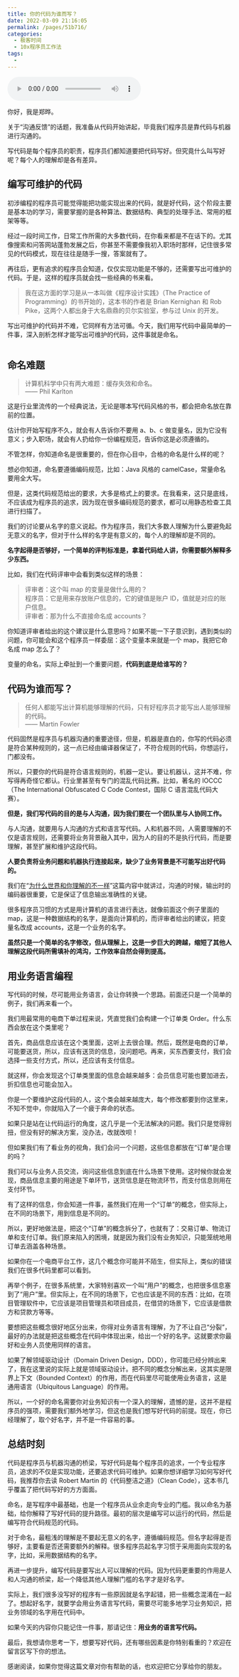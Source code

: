 ```yaml
---
title: 你的代码为谁而写？
date: 2022-03-09 21:16:05
permalink: /pages/51b716/
categories:
  - 极客时间
  - 10x程序员工作法
tags:
  - 
---
```

<audio title="21.你的代码为谁而写？" src="https://static001.geekbang.org/resource/audio/94/ff/94f0968fc790b62f6b15f5b6b03d83ff.mp3" controls="controls"></audio> 
<p>你好，我是郑晔。</p><p>关于“沟通反馈”的话题，我准备从代码开始讲起，毕竟我们程序员是靠代码与机器进行沟通的。</p><p>写代码是每个程序员的职责，程序员们都知道要把代码写好。但究竟什么叫写好呢？每个人的理解却是各有差异。</p><h2>编写可维护的代码</h2><p>初涉编程的程序员可能觉得能把功能实现出来的代码，就是好代码，这个阶段主要是基本功的学习，需要掌握的是各种算法、数据结构、典型的处理手法、常用的框架等等。</p><p>经过一段时间工作，日常工作所需的大多数代码，在你看来都是不在话下的。尤其像搜索和问答网站蓬勃发展之后，你甚至不需要像我初入职场时那样，记住很多常见的代码模式，现在往往是随手一搜，答案就有了。</p><p>再往后，更有追求的程序员会知道，仅仅实现功能是不够的，还需要写出可维护的代码。于是，这样的程序员就会找一些经典的书来看。</p><blockquote>
<p>我在这方面的学习是从一本叫做《程序设计实践》（The Practice of Programming）的书开始的，这本书的作者是 Brian Kernighan 和 Rob Pike，这两个人都出身于大名鼎鼎的贝尔实验室，参与过 Unix 的开发。</p>
</blockquote><p>写出可维护的代码并不难，它同样有方法可循。今天，我们用写代码中最简单的一件事，深入剖析怎样才能写出可维护的代码，这件事就是命名。</p><!-- [[[read_end]]] --><p><img src="https://static001.geekbang.org/resource/image/8e/28/8e2ec5013ed2185324e4b902bb6a1828.jpg" alt=""></p><h2>命名难题</h2><blockquote>
<p>计算机科学中只有两大难题：缓存失效和命名。<br>
—— Phil Karlton</p>
</blockquote><p>这是行业里流传的一个经典说法，无论是哪本写代码风格的书，都会把命名放在靠前的位置。</p><p>估计你开始写程序不久，就会有人告诉你不要用 a、b、c 做变量名，因为它没有意义；步入职场，就会有人扔给你一份编程规范，告诉你这是必须遵循的。</p><p>不管怎样，你知道命名是很重要的，但在你心目中，合格的命名是什么样的呢？</p><p>想必你知道，命名要遵循编码规范，比如：Java 风格的 camelCase，常量命名要用全大写。</p><p>但是，这类代码规范给出的要求，大多是格式上的要求。在我看来，这只是底线，不应该成为程序员的追求，因为现在很多编码规范的要求，都可以用静态检查工具进行扫描了。</p><p>我们的讨论要从名字的意义说起。作为程序员，我们大多数人理解为什么要避免起无意义的名字，但对于什么样的名字是有意义的，每个人的理解却是不同的。</p><p><strong>名字起得是否够好，一个简单的评判标准是，拿着代码给人讲，你需要额外解释多少东西。</strong></p><p>比如，我们在代码评审中会看到类似这样的场景：</p><blockquote>
<p>评审者：这个叫 map 的变量是做什么用的？<br>
程序员：它是用来存放账户信息的，它的键值是账户 ID，值就是对应的账户信息。<br>
评审者：那为什么不直接命名成 accounts？</p>
</blockquote><p>你知道评审者给出的这个建议是什么意思吗？如果不能一下子意识到，遇到类似的问题，你可能会和这个程序员一样委屈：这个变量本来就是一个 map，我把它命名成 map 怎么了？</p><p>变量的命名，实际上牵扯到一个重要问题，<strong>代码到底是给谁写的？</strong></p><h2>代码为谁而写？</h2><blockquote>
<p>任何人都能写出计算机能够理解的代码，只有好程序员才能写出人能够理解的代码。<br>
—— Martin Fowler</p>
</blockquote><p>代码固然是程序员与机器沟通的重要途径，但是，机器是直白的，你写的代码必须是符合某种规则的，这一点已经由编译器保证了，不符合规则的代码，你想运行，门都没有。</p><p>所以，只要你的代码是符合语言规则的，机器一定认。要让机器认，这并不难，你写得再奇怪它都认。行业里甚至有专门的混乱代码比赛。比如，著名的 IOCCC（The International Obfuscated C Code Contest，国际 C 语言混乱代码大赛）。</p><p><strong>但是，我们写代码的目的是与人沟通，因为我们要在一个团队里与人协同工作。</strong></p><p>与人沟通，就要用与人沟通的方式和语言写代码。人和机器不同，人需要理解的不仅是语言规则，还需要将业务背景融入其中，因为人的目的不是执行代码，而是要理解，甚至扩展和维护这段代码。</p><p><strong>人要负责将业务问题和机器执行连接起来，缺少了业务背景是不可能写出好代码的。</strong></p><p>我们在“<a href="http://time.geekbang.org/column/article/80755">为什么世界和你理解的不一样</a>”这篇内容中就讲过，沟通的时候，输出时的编码器很重要，它是保证了信息输出准确性的关键。</p><p>很多程序员习惯的方式是用计算机的语言进行表达，就像前面这个例子里面的 map，这是一种数据结构的名字，是面向计算机的，而评审者给出的建议，把变量名改成 accounts，这是一个业务的名字。</p><p><strong>虽然只是一个简单的名字修改，但从理解上，这是一步巨大的跨越，缩短了其他人理解这段代码所需填补的鸿沟，工作效率自然会得到提高。</strong></p><h2>用业务语言编程</h2><p>写代码的时候，尽可能用业务语言，会让你转换一个思路。前面还只是一个简单的例子，我们再来看一个。</p><p>我们用最常用的电商下单过程来说，凭直觉我们会构建一个订单类 Order。什么东西会放在这个类里呢？</p><p>首先，商品信息应该在这个类里面，这听上去很合理。然后，既然是电商的订单，可能要送货，所以，应该有送货的信息，没问题吧。再来，买东西要支付，我们会选择一些支付方式，所以，还应该有支付信息。</p><p>就这样，你会发现这个订单类里面的信息会越来越多：会员信息可能也要加进去，折扣信息也可能会加入。</p><p>你是一个要维护这段代码的人，这个类会越来越庞大，每个修改都要到你这里来，不知不觉中，你就陷入了一个疲于奔命的状态。</p><p>如果只是站在让代码运行的角度，这几乎是一个无法解决的问题。我们只是觉得别扭，但没有好的解决方案，没办法，改就改呗！</p><p>但如果我们有了看业务的视角，我们会问一个问题，这些信息都放在“订单”是合理的吗？</p><p>我们可以与业务人员交流，询问这些信息到底在什么场景下使用。这时候你就会发现，商品信息主要的用途是下单环节，送货信息是在物流环节，而支付信息则用在支付环节。</p><p>有了这样的信息，你会知道一件事，虽然我们在用一个“订单”的概念，但实际上，在不同的场景下，用到信息是不同的。</p><p>所以，更好地做法是，把这个“订单”的概念拆分了，也就有了：交易订单、物流订单和支付订单。我们原来陷入的困境，就是因为我们没有业务知识，只能笼统地用订单去涵盖各种场景。</p><p>如果你在一个电商平台工作，这几个概念你可能并不陌生，但实际上，类似的错误我们在很多代码里都可以看到。</p><p>再举个例子，在很多系统里，大家特别喜欢一个叫“用户”的概念，也把很多信息塞到了“用户”里。但实际上，在不同的场景下，它也应该是不同的东西：比如，在项目管理软件中，它应该是项目管理员和项目成员，在借贷的场景下，它应该是借款方和贷款方等等。</p><p>要想把这些概念很好地区分出来，你得对业务语言有理解，为了不让自己“分裂”，最好的办法就是把这些概念在代码中体现出来，给出一个好的名字。这就要求你最好和业务人员使用同样的语言。</p><p>如果了解领域驱动设计（Domain Driven Design，DDD），你可能已经分辨出来了，我在这里说的实际上就是领域驱动设计。把不同的概念分解出来，这其实是限界上下文（Bounded Context）的作用，而在代码里尽可能使用业务语言，这是通用语言（Ubiquitous Language）的作用。</p><p>所以，一个好的命名需要你对业务知识有一个深入的理解，遗憾的是，这并不是程序员的强项，需要我们额外地学习，但这也是我们想写好代码的前提。现在，你已经理解了，取个好名字，并不是一件容易的事。</p><h2>总结时刻</h2><p>代码是程序员与机器沟通的桥梁，写好代码是每个程序员的追求，一个专业程序员，追求的不仅是实现功能，还要追求代码可维护。如果你想详细学习如何写好代码，我推荐你去读 Robert Martin 的《代码整洁之道》（Clean Code），这本书几乎覆盖了把代码写好的方方面面。</p><p>命名，是写程序中最基础，也是一个程序员从业余走向专业的门槛。我以命名为基础，给你解释了写好代码的提升路径。最初的层次是编写可以运行的代码，然后是编写符合代码规范的代码。</p><p>对于命名，最粗浅的理解是不要起无意义的名字，遵循编码规范。但名字起得是否够好，主要看是否还需要额外的解释。很多程序员起名字习惯于采用面向实现的名字，比如，采用数据结构的名字。</p><p>再进一步提升，编写代码是要写出人可以理解的代码。因为代码更重要的作用是人和人沟通的桥梁，起一个降低其他人理解门槛的名字才是好名字。</p><p>实际上，我们很多没写好的程序有一些原因就是名字起错，把一些概念混淆在一起了。想起好名字，就要学会用业务语言写代码，需要尽可能多地学习业务知识，把业务领域的名字用在代码中。</p><p>如果今天的内容你只能记住一件事，那请记住：<strong>用业务的语言写代码。</strong></p><p>最后，我想请你思考一下，想要写好代码，还有哪些因素是你特别看重的？欢迎在留言区写下你的想法。</p><p>感谢阅读，如果你觉得这篇文章对你有帮助的话，也欢迎把它分享给你的朋友。</p>
